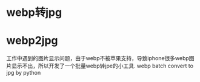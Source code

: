 # webp转jpg
# webp2jpg
工作中遇到的图片显示问题，由于webp不被苹果支持，导致iphone很多webp图片显示不出，所以开发了一个批量webp转jpe的小工具.
webp batch convert to jpg by python
